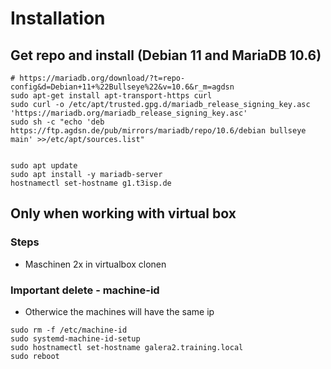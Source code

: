 # Installation

## Get repo and install (Debian 11 and MariaDB 10.6) 

```
# https://mariadb.org/download/?t=repo-config&d=Debian+11+%22Bullseye%22&v=10.6&r_m=agdsn
sudo apt-get install apt-transport-https curl
sudo curl -o /etc/apt/trusted.gpg.d/mariadb_release_signing_key.asc 'https://mariadb.org/mariadb_release_signing_key.asc'
sudo sh -c "echo 'deb https://ftp.agdsn.de/pub/mirrors/mariadb/repo/10.6/debian bullseye main' >>/etc/apt/sources.list"


sudo apt update
sudo apt install -y mariadb-server 
hostnamectl set-hostname g1.t3isp.de 
```

## Only when working with virtual box 

### Steps 

  * Maschinen 2x in virtualbox clonen 

###  Important delete -  machine-id 

  *  Otherwice the machines will have the same ip 

```
sudo rm -f /etc/machine-id 
sudo systemd-machine-id-setup
sudo hostnamectl set-hostname galera2.training.local
sudo reboot 
```

  

